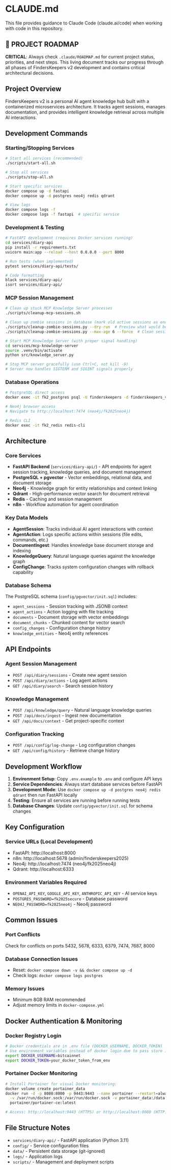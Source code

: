 # CLAUDE.md

This file provides guidance to Claude Code (claude.ai/code) when working with code in this repository.

## 🎯 PROJECT ROADMAP

**CRITICAL**: Always check `.claude/ROADMAP.md` for current project status, priorities, and next steps. This living document tracks our progress through all phases of FindersKeepers v2 development and contains critical architectural decisions.

## Project Overview

FindersKeepers v2 is a personal AI agent knowledge hub built with a containerized microservices architecture. It tracks agent sessions, manages documentation, and provides intelligent knowledge retrieval across multiple AI interactions.

## Development Commands

### Starting/Stopping Services

```bash
# Start all services (recommended)
./scripts/start-all.sh

# Stop all services
./scripts/stop-all.sh

# Start specific services
docker compose up -d fastapi
docker compose up -d postgres neo4j redis qdrant

# View logs
docker compose logs -f
docker compose logs -f fastapi  # specific service
```

### Development & Testing

```bash
# FastAPI development (requires Docker services running)
cd services/diary-api
pip install -r requirements.txt
uvicorn main:app --reload --host 0.0.0.0 --port 8000

# Run tests (when implemented)
pytest services/diary-api/tests/

# Code formatting
black services/diary-api/
isort services/diary-api/
```

### MCP Session Management

```bash
# Clean up stuck MCP Knowledge Server processes
./scripts/cleanup-mcp-sessions.sh

# Clean up zombie sessions in database (mark old active sessions as ended)
./scripts/cleanup-zombie-sessions.py --dry-run  # Preview what would be cleaned
./scripts/cleanup-zombie-sessions.py --max-age 6 --force  # Clean sessions older than 6 hours

# Start MCP Knowledge Server (with proper signal handling)
cd services/mcp-knowledge-server
source .venv/bin/activate
python src/knowledge_server.py

# Stop MCP server gracefully (use Ctrl+C, not kill -9)
# Server now handles SIGTERM and SIGINT signals properly
```

### Database Operations

```bash
# PostgreSQL direct access
docker exec -it fk2_postgres psql -U finderskeepers -d finderskeepers_v2

# Neo4j browser access
# Navigate to http://localhost:7474 (neo4j/fk2025neo4j)

# Redis CLI
docker exec -it fk2_redis redis-cli
```

## Architecture

### Core Services

- **FastAPI Backend** (`services/diary-api/`) - API endpoints for agent session tracking, knowledge queries, and document management
- **PostgreSQL + pgvector** - Vector embeddings, relational data, and document storage
- **Neo4j** - Knowledge graph for entity relationships and context linking
- **Qdrant** - High-performance vector search for document retrieval
- **Redis** - Caching and session management
- **n8n** - Workflow automation for agent coordination

### Key Data Models

- **AgentSession**: Tracks individual AI agent interactions with context
- **AgentAction**: Logs specific actions within sessions (file edits, commands, etc.)
- **DocumentIngest**: Handles knowledge base document storage and indexing
- **KnowledgeQuery**: Natural language queries against the knowledge graph
- **ConfigChange**: Tracks system configuration changes with rollback capability

### Database Schema

The PostgreSQL schema (`config/pgvector/init.sql`) includes:

- `agent_sessions` - Session tracking with JSONB context
- `agent_actions` - Action logging with file tracking
- `documents` - Document storage with vector embeddings
- `document_chunks` - Chunked content for vector search
- `config_changes` - Configuration change history
- `knowledge_entities` - Neo4j entity references

## API Endpoints

### Agent Session Management

- `POST /api/diary/sessions` - Create new agent session
- `POST /api/diary/actions` - Log agent actions
- `GET /api/diary/search` - Search session history

### Knowledge Management

- `POST /api/knowledge/query` - Natural language knowledge queries
- `POST /api/docs/ingest` - Ingest new documentation
- `GET /api/docs/context` - Get project-specific context

### Configuration Tracking

- `POST /api/config/log-change` - Log configuration changes
- `GET /api/config/history` - Retrieve change history

## Development Workflow

1. **Environment Setup**: Copy `.env.example` to `.env` and configure API keys
2. **Service Dependencies**: Always start database services before FastAPI
3. **Development Mode**: Use `docker compose up -d postgres neo4j redis qdrant` then run FastAPI locally
4. **Testing**: Ensure all services are running before running tests
5. **Database Changes**: Update `config/pgvector/init.sql` for schema changes

## Key Configuration

### Service URLs (Local Development)

- FastAPI: http://localhost:8000
- n8n: http://localhost:5678 (admin/finderskeepers2025)
- Neo4j: http://localhost:7474 (neo4j/fk2025neo4j)
- Qdrant: http://localhost:6333

### Environment Variables Required

- `OPENAI_API_KEY`, `GOOGLE_API_KEY`, `ANTHROPIC_API_KEY` - AI service keys
- `POSTGRES_PASSWORD=fk2025secure` - Database password
- `NEO4J_PASSWORD=fk2025neo4j` - Neo4j password

## Common Issues

### Port Conflicts

Check for conflicts on ports 5432, 5678, 6333, 6379, 7474, 7687, 8000

### Database Connection Issues

- Reset: `docker compose down -v && docker compose up -d`
- Check logs: `docker compose logs postgres`

### Memory Issues

- Minimum 8GB RAM recommended
- Adjust memory limits in `docker-compose.yml`

## Docker Authentication & Monitoring

### Docker Registry Login

```bash
# Docker credentials are in .env file (DOCKER_USERNAME, DOCKER_TOKEN)
# Use environment variables instead of docker login due to pass store issues:
export DOCKER_USERNAME=bitcainnet
export DOCKER_TOKEN=your_docker_token_from_env
```

### Portainer Docker Monitoring

```bash
# Install Portainer for visual Docker monitoring:
docker volume create portainer_data
docker run -d -p 8080:8000 -p 9443:9443 --name portainer --restart=always \
  -v /var/run/docker.sock:/var/run/docker.sock -v portainer_data:/data \
  portainer/portainer-ce:latest

# Access: http://localhost:9443 (HTTPS) or http://localhost:8080 (HTTP)
```

## File Structure Notes

- `services/diary-api/` - FastAPI application (Python 3.11)
- `config/` - Service configuration files
- `data/` - Persistent data storage (git-ignored)
- `logs/` - Application logs
- `scripts/` - Management and deployment scripts